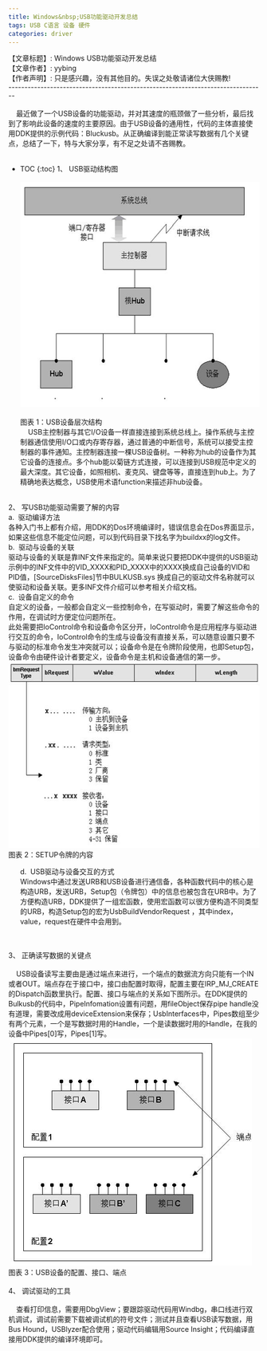 ```yaml
---
title: Windows&nbsp;USB功能驱动开发总结
tags: USB C语言 设备 硬件
categories: driver
---
```

		
【文章标题】:&nbsp;Windows&nbsp;USB功能驱动开发总结<br>
【文章作者】:&nbsp;yybing<br>
【作者声明】:&nbsp;只是感兴趣，没有其他目的。失误之处敬请诸位大侠赐教!<br>
--------------------------------------------------------------------------------<br>
<br>
&nbsp;&nbsp;&nbsp;&nbsp;最近做了一个USB设备的功能驱动，并对其速度的瓶颈做了一些分析，最后找到了影响此设备的速度的主要原因。由于USB设备的通用性，代码的主体直接使用DDK提供的示例代码：Bluckusb。从正确编译到能正常读写数据有几个关键点，总结了一下，特与大家分享，有不足之处请不吝赐教。<br>
<br>

* TOC
{:toc}
1、&nbsp;USB驱动结构图<br>
&nbsp;<img src="/static/img/232724_td31x5u8rgbl7eu.jpg" width="558" height="451" style="cursor: pointer;" class="div_message_boxShadow">&nbsp;<br>
图表&nbsp;1：USB设备层次结构<br>
&nbsp;&nbsp;&nbsp;&nbsp;USB主控制器与其它I/O设备一样直接连接到系统总线上。操作系统与主控制器通信使用I/O口或内存寄存器，通过普通的中断信号，系统可以接受主控制器的事件通知。主控制器连接一棵USB设备树。一种称为hub的设备作为其它设备的连接点。多个hub能以菊链方式连接，可以连接到USB规范中定义的最大深度。其它设备，如照相机、麦克风、键盘等等，直接连到hub上。为了精确地表达概念，USB使用术语function来描述非hub设备。<br>
<br>
2、&nbsp;写USB功能驱动需要了解的内容<br>
a.&nbsp;&nbsp;驱动编译方法<br>
各种入门书上都有介绍，用DDK的Dos环境编译时，错误信息会在Dos界面显示，如果这些信息不能定位问题，可以到代码目录下找名字为buildxx的log文件。<br>
b.&nbsp;&nbsp;驱动与设备的关联<br>
驱动与设备的关联是靠INF文件来指定的。简单来说只要把DDK中提供的USB驱动示例中的INF文件中的VID_XXXX和PID_XXXX中的XXXX换成自己设备的VID和PID值，[SourceDisksFiles]节中BULKUSB.sys&nbsp;换成自己的驱动文件名称就可以使驱动和设备关联。更多INF文件介绍可以参考相关介绍文档。<br>
c.&nbsp;&nbsp;设备自定义的命令<br>
自定义的设备，一般都会自定义一些控制命令，在写驱动时，需要了解这些命令的作用，在调试时方便定位问题所在。<br>
此处需要把IoControl命令和设备命令区分开，IoControl命令是应用程序与驱动进行交互的命令，IoControl命令的生成与设备没有直接关系，可以随意设置只要不与驱动的标准命令发生冲突就可以；设备命令是在令牌阶段使用，也即Setup包，设备命令由硬件设计者要定义，设备命令是主机和设备通信的第一步。<br>
<img src="/static/img/232724_gubuv23285fgc1m.jpg" width="558" height="374" style="cursor: pointer;" class="div_message_boxShadow"><br>
图表&nbsp;2：SETUP令牌的内容<br>
<ul>d.&nbsp;&nbsp;USB驱动与设备交互的方式<br>
Windows中通过发送URB和USB设备进行通信备，各种函数代码中的核心是构造URB，发送URB，Setup包（令牌包）中的信息也被包含在URB中。为了方便构造URB，DDK提供了一组宏函数，使用宏函数可以很方便构造不同类型的URB，构造Setup包的宏为UsbBuildVendorRequest&nbsp;，其中index，value，request在硬件中会用到。</ul><br>
<br>
3、&nbsp;正确读写数据的关键点<br>
<br>
&nbsp;&nbsp;&nbsp;&nbsp;USB设备读写主要由是通过端点来进行，一个端点的数据流方向只能有一个IN或者OUT。端点存在于接口中，接口由配置时取得，配置主要在IRP_MJ_CREATE的Dispatch函数里执行。配置、接口与端点的关系如下图所示。在DDK提供的Bulkusb的代码中，PipeInfomation设置有问题，用fileObject保存pipe&nbsp;handle没有道理，需要改成用deviceExtension来保存；UsbInterfaces中，Pipes数组至少有两个元素，一个是写数据时用的Handle，一个是读数据时用的Handle，在我的设备中Pipes[0]写，Pipes[1]写。<br>
&nbsp;<img src="/static/img/232724_9fzp6ovz7232050.jpg" width="485" height="456" style="cursor: pointer;" class="div_message_boxShadow"><br>
图表&nbsp;3：USB设备的配置、接口、端点<br>
<br>
4、&nbsp;调试驱动的工具<br>
<br>
&nbsp;&nbsp;&nbsp;&nbsp;查看打印信息，需要用DbgView；要跟踪驱动代码用Windbg，串口线进行双机调试，调试前需要下载被调试机的符号文件；测试并且查看USB读写数据，用Bus&nbsp;Hound，USBlyzer配合使用；驱动代码编辑用Source&nbsp;Insight；代码编译直接用DDK提供的编译环境即可。<br>
<br>